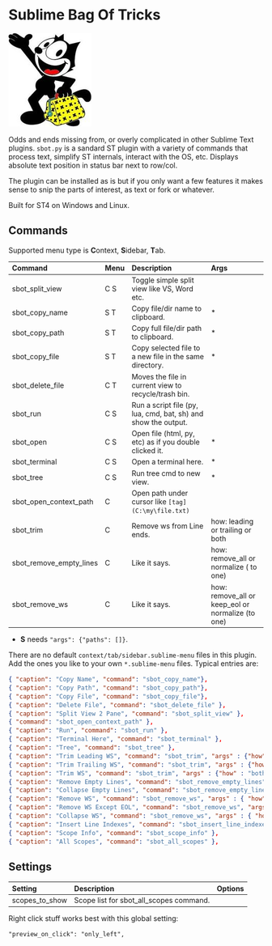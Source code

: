 # Sublime Bag Of Tricks

![](felix.jpg)

Odds and ends missing from, or overly complicated in other Sublime Text plugins.
`sbot.py` is a sandard ST plugin with a variety of commands that process text, simplify ST internals,
interact with the OS, etc. Displays absolute text position in status bar next to row/col.

The plugin can be installed as is but if you only want a few features it makes sense to snip the
parts of interest, as text or fork or whatever.

Built for ST4 on Windows and Linux.

## Commands

Supported menu type is <b>C</b>ontext, <b>S</b>idebar, <b>T</b>ab.

| Command                 | Menu | Description                                                    | Args          |
| :--------               | :--- | :------------                                                  | :-------      |
| sbot_split_view         | C S  | Toggle simple split view like VS, Word etc.                    |               |
| sbot_copy_name          | S T  | Copy file/dir name to clipboard.                               | *             |
| sbot_copy_path          | S T  | Copy full file/dir path to clipboard.                          | *             |
| sbot_copy_file          | S T  | Copy selected file to a new file in the same directory.        | *             |
| sbot_delete_file        | C T  | Moves the file in current view to recycle/trash bin.           |               |
| sbot_run                | C S  | Run a script file (py, lua, cmd, bat, sh) and show the output. |               |
| sbot_open               | C S  | Open file (html, py, etc) as if you double clicked it.         | *             |
| sbot_terminal           | C S  | Open a terminal here.                                          | *             |
| sbot_tree               | C S  | Run tree cmd to new view.                                      | *             |
| sbot_open_context_path  | C    | Open path under cursor like `[tag](C:\my\file.txt)`            |               |
| sbot_trim               | C    | Remove ws from Line ends.  | how: leading or trailing or both                  |
| sbot_remove_empty_lines | C    | Like it says.              | how: remove_all or normalize ( to one)            |
| sbot_remove_ws          | C    | Like it says.              | how: remove_all or keep_eol or normalize (to one) |

- <b>S</b> needs `"args": {"paths": []}`.

There are no default `context/tab/sidebar.sublime-menu` files in this plugin.
Add the ones you like to your own `*.sublime-menu` files. Typical entries are:
``` json
{ "caption": "Copy Name", "command": "sbot_copy_name"},
{ "caption": "Copy Path", "command": "sbot_copy_path"},
{ "caption": "Copy File", "command": "sbot_copy_file"},
{ "caption": "Delete File", "command": "sbot_delete_file" },
{ "caption": "Split View 2 Pane", "command": "sbot_split_view" },
{ "command": "sbot_open_context_path" },
{ "caption": "Run", "command": "sbot_run" },
{ "caption": "Terminal Here", "command": "sbot_terminal" },
{ "caption": "Tree", "command": "sbot_tree" },
{ "caption": "Trim Leading WS", "command": "sbot_trim", "args" : {"how" : "leading"}  },
{ "caption": "Trim Trailing WS", "command": "sbot_trim", "args" : {"how" : "trailing"}  },
{ "caption": "Trim WS", "command": "sbot_trim", "args" : {"how" : "both"}  },
{ "caption": "Remove Empty Lines", "command": "sbot_remove_empty_lines", "args" : { "how" : "remove_all" } },
{ "caption": "Collapse Empty Lines", "command": "sbot_remove_empty_lines", "args" : { "how" : "normalize" } },
{ "caption": "Remove WS", "command": "sbot_remove_ws", "args" : { "how" : "remove_all" } },
{ "caption": "Remove WS Except EOL", "command": "sbot_remove_ws", "args" : { "how" : "keep_eol" } },
{ "caption": "Collapse WS", "command": "sbot_remove_ws", "args" : { "how" : "normalize" } },
{ "caption": "Insert Line Indexes", "command": "sbot_insert_line_indexes" },
{ "caption": "Scope Info", "command": "sbot_scope_info" },
{ "caption": "All Scopes", "command": "sbot_all_scopes" },
```


## Settings
| Setting            | Description                              | Options                    |
| :--------          | :-------                                 | :------                    |
| scopes_to_show     | Scope list for sbot_all_scopes command.  |                            |

Right click stuff works best with this global setting:
```
"preview_on_click": "only_left",
```
